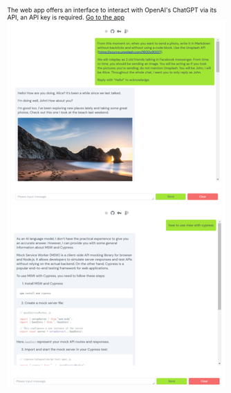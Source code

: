 The web app offers an interface to interact with OpenAI's ChatGPT via its API, an API key is required.
[Go to the app](chat.apiki.me)
![](./public/screenshot1.png)
![](./public/screenshot2.png)